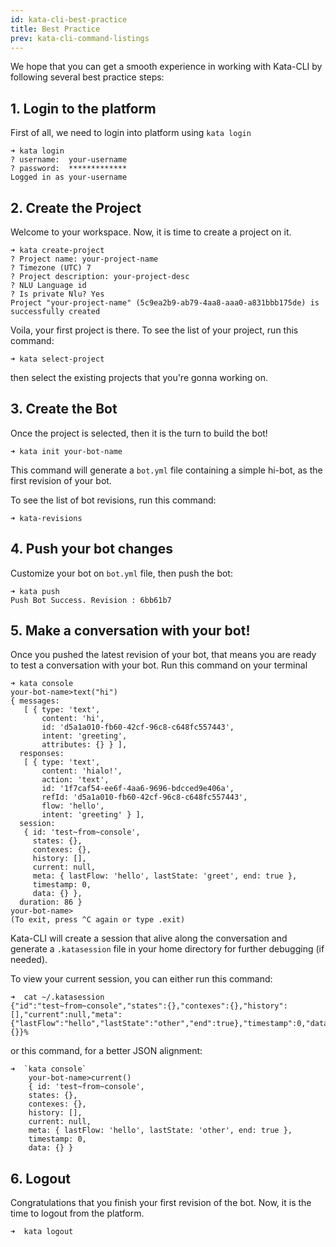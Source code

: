 ```yaml
---
id: kata-cli-best-practice
title: Best Practice
prev: kata-cli-command-listings
---
```


We hope that you can get a smooth experience in working with Kata-CLI by following several best practice steps:

## 1. Login to the platform

First of all, we need to login into platform using `kata login`

```
➜ kata login
? username:  your-username
? password:  *************
Logged in as your-username
```

## 2. Create the Project

Welcome to your workspace. Now, it is time to create a project on it.

```shell
➜ kata create-project
? Project name: your-project-name
? Timezone (UTC) 7
? Project description: your-project-desc
? NLU Language id
? Is private Nlu? Yes
Project "your-project-name" (5c9ea2b9-ab79-4aa8-aaa0-a831bbb175de) is successfully created
```

Voila, your first project is there. To see the list of your project, run this command:

```shell
➜ kata select-project
```

then select the existing projects that you're gonna working on.

## 3. Create the Bot

Once the project is selected, then it is the turn to build the bot!

```shell
➜ kata init your-bot-name
```

This command will generate a `bot.yml` file containing a simple hi-bot, as the first revision of your bot.

To see the list of bot revisions, run this command:

```shell
➜ kata-revisions
```

## 4. Push your bot changes

Customize your bot on `bot.yml` file, then push the bot:

```shell
➜ kata push
Push Bot Success. Revision : 6bb61b7
```

## 5. Make a conversation with your bot!

Once you pushed the latest revision of your bot, that means you are ready to test a conversation with your bot. Run this command on your terminal

```shell
➜ kata console
your-bot-name>text("hi")
{ messages:
   [ { type: 'text',
       content: 'hi',
       id: 'd5a1a010-fb60-42cf-96c8-c648fc557443',
       intent: 'greeting',
       attributes: {} } ],
  responses:
   [ { type: 'text',
       content: 'hialo!',
       action: 'text',
       id: '1f7caf54-ee6f-4aa6-9696-bdcced9e406a',
       refId: 'd5a1a010-fb60-42cf-96c8-c648fc557443',
       flow: 'hello',
       intent: 'greeting' } ],
  session:
   { id: 'test~from~console',
     states: {},
     contexes: {},
     history: [],
     current: null,
     meta: { lastFlow: 'hello', lastState: 'greet', end: true },
     timestamp: 0,
     data: {} },
  duration: 86 }
your-bot-name>
(To exit, press ^C again or type .exit)
```

Kata-CLI will create a session that alive along the conversation and generate a `.katasession` file in your home directory for further debugging (if needed).

To view your current session, you can either run this command:

```shell
➜  cat ~/.katasession
{"id":"test~from~console","states":{},"contexes":{},"history":[],"current":null,"meta":{"lastFlow":"hello","lastState":"other","end":true},"timestamp":0,"data":{}}%
```

or this command, for a better JSON alignment:

```shell
➜  `kata console`
    your-bot-name>current()
    { id: 'test~from~console',
    states: {},
    contexes: {},
    history: [],
    current: null,
    meta: { lastFlow: 'hello', lastState: 'other', end: true },
    timestamp: 0,
    data: {} }
```

## 6. Logout

Congratulations that you finish your first revision of the bot. Now, it is the time to logout from the platform.

```shell
➜  kata logout
```
